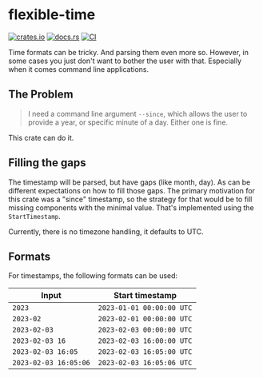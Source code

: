 # flexible-time

[![crates.io](https://img.shields.io/crates/v/flexible-time.svg)](https://crates.io/crates/flexible-time)
[![docs.rs](https://docs.rs/flexible-time/badge.svg)](https://docs.rs/flexible-time)
[![CI](https://github.com/ctron/flexible-time/workflows/CI/badge.svg)](https://github.com/ctron/flexible-time/actions?query=workflow%3A%22CI%22)


Time formats can be tricky. And parsing them even more so. However, in some cases you just don't want to
bother the user with that. Especially when it comes command line applications.

## The Problem

> I need a command line argument `--since`, which allows the user to provide a year, or specific minute of a day.
> Either one is fine.

This crate can do it.

## Filling the gaps

The timestamp will be parsed, but have gaps (like month, day). As can be different expectations on how to fill those
gaps. The primary motivation for this crate was a "since" timestamp, so the strategy for that would be to fill
missing components with the minimal value. That's implemented using the `StartTimestamp`.

Currently, there is no timezone handling, it defaults to UTC.

## Formats

For timestamps, the following formats can be used:

| **Input**             | **Start timestamp**       |
|-----------------------|---------------------------|
| `2023`                | `2023-01-01 00:00:00 UTC` |
| `2023-02`             | `2023-02-01 00:00:00 UTC` |
| `2023-02-03`          | `2023-02-03 00:00:00 UTC` |
| `2023-02-03 16`       | `2023-02-03 16:00:00 UTC` |
| `2023-02-03 16:05`    | `2023-02-03 16:05:00 UTC` |
| `2023-02-03 16:05:06` | `2023-02-03 16:05:06 UTC` |
